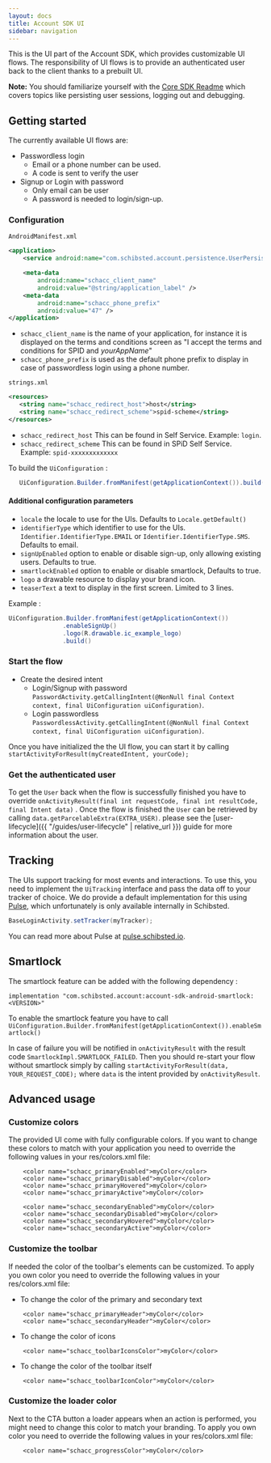 ```yaml
---
layout: docs
title: Account SDK UI
sidebar: navigation
---
```

This is the UI part of the Account SDK, which provides customizable UI flows. The responsibility of UI flows is to provide an authenticated user back to the client thanks to a prebuilt UI.

__Note:__ You should familiarize yourself with the [Core SDK Readme](https://github.com/schibsted/account-sdk-android/tree/master/core) which covers topics like persisting user sessions, logging out and debugging.

## Getting started
The currently available UI flows are:
 * Passwordless login 
    - Email or a phone number can be used.
    - A code is sent to verify the user
 * Signup or Login with password
    - Only email can be user 
    - A password is needed to login/sign-up.

### Configuration

`AndroidManifest.xml`
```xml
<application>
    <service android:name="com.schibsted.account.persistence.UserPersistenceService" />

    <meta-data
        android:name="schacc_client_name"
        android:value="@string/application_label" />
    <meta-data
        android:name="schacc_phone_prefix"
        android:value="47" />
</application>
```

 * `schacc_client_name` is the name of your application, for instance it is displayed on the terms and conditions screen as "I accept the terms and conditions for SPID and _yourAppName_"
 * `schacc_phone_prefix` is used as the default phone prefix to display in case of passwordless login using a phone number.
 
 `strings.xml`
 ```xml
 <resources>
    <string name="schacc_redirect_host">host</string>
    <string name="schacc_redirect_scheme">spid-scheme</string>
</resources>
```
 
 * `schacc_redirect_host` This can be found in Self Service. Example: `login`.
 * `schacc_redirect_scheme` This can be found in SPiD Self Service. Example: `spid-xxxxxxxxxxxxx`
 
To build the `UiConfiguration` : 
 ```java
    UiConfiguration.Builder.fromManifest(getApplicationContext()).build();
```

#### Additional configuration parameters
- `locale` the locale to use for the UIs. Defaults to `Locale.getDefault()`
- `identifierType` which identifier to use for the UIs. `Identifier.IdentifierType.EMAIL` or `Identifier.IdentifierType.SMS`. Defaults to email.
- `signUpEnabled` option to enable or disable sign-up, only allowing existing users. Defaults to true.
- `smartlockEnabled` option to enable or disable smartlock, Defaults to true.
- `logo` a drawable resource to display your brand icon.
- `teaserText` a text to display in the first screen. Limited to 3 lines.

 Example :
 ```java
 UiConfiguration.Builder.fromManifest(getApplicationContext())
                .enableSignUp()
                .logo(R.drawable.ic_example_logo)
                .build()
```
    
### Start the flow
* Create the desired intent
    - Login/Signup with password `PasswordActivity.getCallingIntent(@NonNull final Context context, final UiConfiguration uiConfiguration)`.
    - Login passwordless `PasswordlessActivity.getCallingIntent(@NonNull final Context context, final UiConfiguration uiConfiguration)`.

Once you have initialized the the UI flow, you can start it by calling
`startActivityForResult(myCreatedIntent, yourCode);`

### Get the authenticated user
 To get the `User` back when the flow is successfully finished you have to override `onActivityResult(final int requestCode, final int resultCode, final Intent data)` . Once the flow is finished the `User` can be retrieved by calling
 `data.getParcelableExtra(EXTRA_USER)`. please see the [user-lifecycle]({{ "/guides/user-lifecycle" | relative_url }}) guide for more information about the user.


## Tracking
The UIs support tracking for most events and interactions. To use this, you need to implement the `UiTracking` interface and pass the data off to your tracker of choice. We do provide a default implementation for this using [Pulse](https://github.schibsted.io/spt-identity/identity-sdk-android-internal), which unfortunately is only available internally in Schibsted.

```java
BaseLoginActivity.setTracker(myTracker);
```

You can read more about Pulse at [pulse.schibsted.io](https://pulse.schibsted.io).

## Smartlock
The smartlock feature can be added with the following dependency :
```
implementation "com.schibsted.account:account-sdk-android-smartlock:<VERSION>"
```
To enable the smartlock feature you have to call `UiConfiguration.Builder.fromManifest(getApplicationContext()).enableSmartlock()`

In case of failure you will be notified in `onActivityResult` with the result code `SmartlockImpl.SMARTLOCK_FAILED`.
Then you should re-start your flow without smartlock simply by calling `startActivityForResult(data, YOUR_REQUEST_CODE);` where `data` is the intent provided by
`onActivityResult`.

## Advanced usage

### Customize colors
The provided UI come with fully configurable colors. If you want to change these colors to match with your application you need to override the following values in your res/colors.xml file:

```
    <color name="schacc_primaryEnabled">myColor</color>
    <color name="schacc_primaryDisabled">myColor</color>
    <color name="schacc_primaryHovered">myColor</color>
    <color name="schacc_primaryActive">myColor</color>

    <color name="schacc_secondaryEnabled">myColor</color>
    <color name="schacc_secondaryDisabled">myColor</color>
    <color name="schacc_secondaryHovered">myColor</color>
    <color name="schacc_secondaryActive">myColor</color>
```
### Customize the toolbar
If needed the color of the toolbar's elements can be customized.
To apply you own color you need to override the following values in your res/colors.xml file:

- To change the color of the primary and secondary text
```
    <color name="schacc_primaryHeader">myColor</color>
    <color name="schacc_secondaryHeader">myColor</color>
```
- To change the color of icons
```
    <color name="schacc_toolbarIconsColor">myColor</color>
```
- To change the color of the toolbar itself
```
    <color name="schacc_toolbarIconColor">myColor</color>
```

### Customize the loader color
Next to the CTA button a loader appears when an action is performed, you might need to change this color to match your branding.
To apply you own color you need to override the following values in your res/colors.xml file:
```
    <color name="schacc_progressColor">myColor</color>
```
